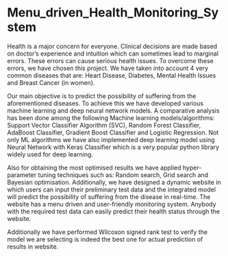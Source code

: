 # Menu_driven_Health_Monitoring_System

Health is a major concern for everyone.
Clinical decisions are made based on doctor’s experience and intuition which can sometimes lead to marginal errors.
These errors can cause serious health issues.
To overcome these errors, we have chosen this project.
We have taken into account 4 very common diseases that are:
Heart Disease,
Diabetes,
Mental Health Issues and
Breast Cancer (in women).

Our main objective is to  predict the possibility of suffering from the aforementioned diseases.
To achieve this we have developed various machine learning and deep neural network models.
A comparative analysis has been done among the following Machine learning models/algorithms:
Support Vector Classifier Algorithm (SVC),
Random Forest Classifier,
AdaBoost Classifier,
Gradient Boost Classifier and
Logistic Regression.
Not only ML algorithms we have also implemented deep learning model using Neural Network with Keras Classifier which is a very popular python library widely used for deep learning.

Also for obtaining the most optimised results we have applied hyper-parameter tuning techniques such as:
Random search,
Grid search and
Bayesian optimisation.
Additionally, we have designed a dynamic website in which users can input their preliminary test data and the integrated model will predict the possibility of suffering from the disease in real-time.
The website has a menu driven and user-friendly monitoring system.
Anybody with the required test data can easily predict their health status through the website.

Additionally we have performed Wilcoxon signed rank test to verify the model we are selecting is indeed the best one for actual prediction of results in website. 

